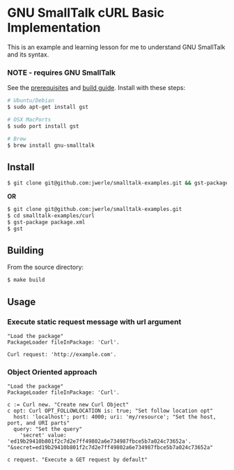 GNU SmallTalk cURL Basic Implementation
========

This is an example and learning lesson for me to understand GNU SmallTalk and its syntax.

### NOTE - requires GNU SmallTalk
See the [prerequisites](http://smalltalk.gnu.org/download) and [build guide](http://smalltalk.gnu.org/wiki/building-gst-guides). Install with these steps:
```sh
# Ubuntu/Debian
$ sudo apt-get install gst

# OSX MacPorts
$ sudo port install gst

# Brew 
$ brew install gnu-smalltalk
```

## Install
```sh
$ git clone git@github.com:jwerle/smalltalk-examples.git && gst-package smalltalk-examples/curl/Release/Curl.star && gst
```
**OR**
```sh
$ git clone git@github.com:jwerle/smalltalk-examples.git
$ cd smalltalk-examples/curl
$ gst-package package.xml
$ gst
```
## Building
From the source directory:
```sh
$ make build
```

## Usage
### Execute static request message with url argument
```st
"Load the package"
PackageLoader fileInPackage: 'Curl'.

Curl request: 'http://example.com'.
```
### Object Oriented approach
```st
"Load the package"
PackageLoader fileInPackage: 'Curl'.

c := Curl new. "Create new Curl Object"
c opt: Curl OPT_FOLLOWLOCATION is: true; "Set follow location opt"
  host: 'localhost'; port: 4000; uri: 'my/resource'; "Set the host, port, and URI parts"
  query: "Set the query"
    'secret' value: 'ed19b29410b801f2c7d2e7ff49802a6e734987fbce5b7a024c73652a'. "&secret=ed19b29410b801f2c7d2e7ff49802a6e734987fbce5b7a024c73652a"

c request. "Execute a GET request by default"
```